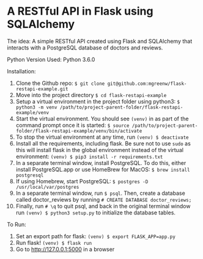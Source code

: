# A RESTful API in Flask using SQLAlchemy
The idea: A simple RESTful API created using Flask and SQLAlchemy that interacts with a PostgreSQL database of doctors and reviews.

Python Version Used: Python 3.6.0

Installation:

1) Clone the Github repo: `$ git clone git@github.com:mgreenw/flask-restapi-example.git`
2) Move into the project directory `$ cd flask-restapi-example`
3) Setup a virtual environment in the project folder using python3: `$ python3 -m venv /path/to/project-parent-folder/flask-restapi-example/venv`
4) Start the virtual environment. You should see `(venv)` in as part of the command prompt once it is started: `$ source /path/to/project-parent-folder/flask-restapi-example/venv/bin/activate`
5) To stop the virtual environment at any time, run `(venv) $ deactivate`
6) Install all the requirements, including flask. Be sure not to use `sudo` as this will install flask in the global environment instead of the virtual environment: `(venv) $ pip3 install -r requirements.txt`
7) In a separate terminal window, install PostgreSQL. To do this, either install PostgreSQL.app or use HomeBrew for MacOS: `$ brew install postgresql`
8) If using Homebrew, start PostgreSQL: `$ postgres -D /usr/local/var/postgres`
9) In a separate terminal window, run `$ psql`. Then, create a database called doctor_reviews by running `# CREATE DATABASE doctor_reviews;`
10) Finally, run `# \q` to quit psql, and back in the original terminal window run `(venv) $ python3 setup.py` to initialize the database tables.

To Run:

1) Set an export path for flask: `(venv) $ export FLASK_APP=app.py`
2) Run flask! `(venv) $ flask run`
3) Go to http://127.0.0.1:5000 in a browser
